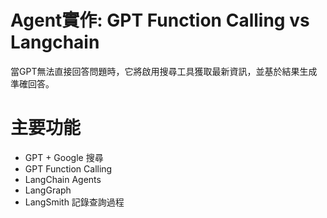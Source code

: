 # Agent實作: GPT Function Calling vs Langchain
當GPT無法直接回答問題時，它將啟用搜尋工具獲取最新資訊，並基於結果生成準確回答。

# 主要功能
- GPT + Google 搜尋
- GPT Function Calling
- LangChain Agents
- LangGraph
- LangSmith 記錄查詢過程
